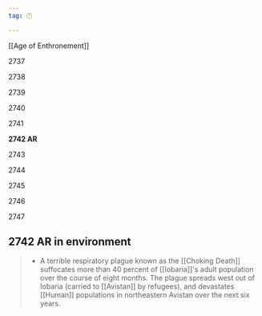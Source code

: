 ```yaml
---
tag: 🕛

---
```

[[Age of Enthronement]]


2737

2738

2739

2740

2741

**2742 AR**

2743

2744

2745

2746

2747



## 2742 AR in environment

>  - A terrible respiratory plague known as the [[Choking Death]] suffocates more than 40 percent of [[Iobaria]]'s adult population over the course of eight months. The plague spreads west out of Iobaria (carried to [[Avistan]] by refugees), and devastates [[Human]] populations in northeastern Avistan over the next six years.






